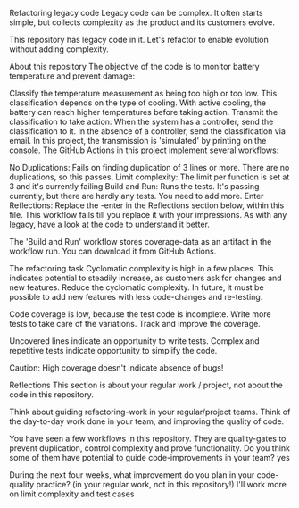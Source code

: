 Refactoring legacy code
Legacy code can be complex. It often starts simple, but collects complexity as the product and its customers evolve.

This repository has legacy code in it. Let's refactor to enable evolution without adding complexity.

About this repository
The objective of the code is to monitor battery temperature and prevent damage:

Classify the temperature measurement as being too high or too low. This classification depends on the type of cooling. With active cooling, the battery can reach higher temperatures before taking action.
Transmit the classification to take action: When the system has a controller, send the classification to it. In the absence of a controller, send the classification via email. In this project, the transmission is 'simulated' by printing on the console.
The GitHub Actions in this project implement several workflows:

No Duplications: Fails on finding duplication of 3 lines or more. There are no duplications, so this passes.
Limit complexity: The limit per function is set at 3 and it's currently failing
Build and Run: Runs the tests. It's passing currently, but there are hardly any tests. You need to add more.
Enter Reflections: Replace the -enter in the Reflections section below, within this file. This workflow fails till you replace it with your impressions.
As with any legacy, have a look at the code to understand it better.

The 'Build and Run' workflow stores coverage-data as an artifact in the workflow run. You can download it from GitHub Actions.

The refactoring task
Cyclomatic complexity is high in a few places. This indicates potential to steadily increase, as customers ask for changes and new features. Reduce the cyclomatic complexity. In future, it must be possible to add new features with less code-changes and re-testing.

Code coverage is low, because the test code is incomplete. Write more tests to take care of the variations. Track and improve the coverage.

Uncovered lines indicate an opportunity to write tests. Complex and repetitive tests indicate opportunity to simplify the code.

Caution: High coverage doesn't indicate absence of bugs!

Reflections
This section is about your regular work / project, not about the code in this repository.

Think about guiding refactoring-work in your regular/project teams. Think of the day-to-day work done in your team, and improving the quality of code.

You have seen a few workflows in this repository. They are quality-gates to prevent duplication, control complexity and prove functionality. Do you think some of them have potential to guide code-improvements in your team? yes

During the next four weeks, what improvement do you plan in your code-quality practice? (in your regular work, not in this repository!) I'll work more on limit complexity and test cases
